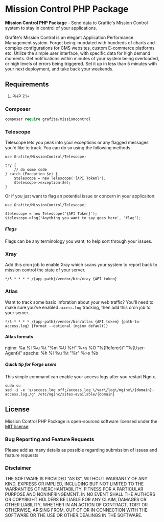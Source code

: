 # Mission Control PHP Package

**Mission Control PHP Package** - Send data to Grafite's Mission Control system to stay in control of your applications.

Grafite's Mission Control is an elegant Application Performance Management system. Forget being inundated with hundreds of charts and complex configurations for CMS websites, custom E-commerce platforms etc. Utilize the simple user interface, with specific data for high demand moments. Get notifications within minutes of your system being overloaded, or high levels of errors being triggered. Set it up in less than 5 minutes with your next deployment, and take back your weekends.

## Requirements

1. PHP 7.1+

### Composer

```php
composer require grafite/missioncontrol
```

### Telescope

Telescope lets you peak into your exceptions or any flagged messages you'd like to track. You can do so using the following methods:

```
use Grafite/MissionControl/Telescope;

try {
    // do some code
} catch (Exception $e) {
    $telescope = new Telescope('{API Token}');
    $telescope->exception($e);
}
```

Or if you just want to flag an potential issue or concern in your applicaiton:

```
use Grafite/MissionControl/Telescope;

$telescope = new Telescope('{API Token}');
$telescope->log('Anything you want to say goes here', 'flag');
```

##### Flags

Flags can be any terminology you want, to help sort through your issues.

### Xray

Add this cron job to enable Xray which scans your system to report back to mission control the state of your server.

```
*/5 * * * * /{app-path}/vendor/bin/xray {API token}
```

### Atlas

Want to track some basic inforation about your web traffic? You'll need to make sure you've enabled `access.log` tracking, then add this cron job to your server.

```
*/5 * * * * /{app-path}/vendor/bin/atlas {API token} {path-to-access.log} {format --optional (nginx default)}
```

#### Atlas formats

nginx: %a %l %u %t "%m %U %H" %>s %O "%{Referer}i" \"%{User-Agent}i"
apache: %h %l %u %t "%r" %>s %b

##### Quick tip for Forge users

This simple command can enable your access logs after you restart Ngnix.

```
sudo su
sed -i -e 's/access_log off;/access_log \/var\/log\/nginx\/{domain}-access.log;/g' /etc/nginx/sites-available/{domain}
```

## License
Mission Control PHP Package is open-sourced software licensed under the [MIT license](http://opensource.org/licenses/MIT)

### Bug Reporting and Feature Requests
Please add as many details as possible regarding submission of issues and feature requests

### Disclaimer
THE SOFTWARE IS PROVIDED "AS IS", WITHOUT WARRANTY OF ANY KIND, EXPRESS OR IMPLIED, INCLUDING BUT NOT LIMITED TO THE WARRANTIES OF MERCHANTABILITY, FITNESS FOR A PARTICULAR PURPOSE AND NONINFRINGEMENT. IN NO EVENT SHALL THE AUTHORS OR COPYRIGHT HOLDERS BE LIABLE FOR ANY CLAIM, DAMAGES OR OTHER LIABILITY, WHETHER IN AN ACTION OF CONTRACT, TORT OR OTHERWISE, ARISING FROM, OUT OF OR IN CONNECTION WITH THE SOFTWARE OR THE USE OR OTHER DEALINGS IN THE SOFTWARE.
